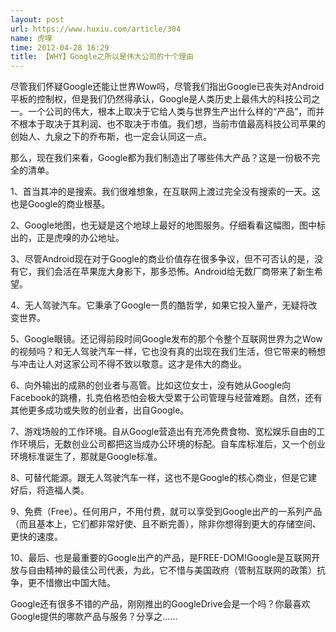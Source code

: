 ```yaml
---
layout: post
url: https://www.huxiu.com/article/304
name: 虎嗅
time: 2012-04-28 16:29
title: 【WHY】Google之所以是伟大公司的十个理由
---
```

尽管我们怀疑Google还能让世界Wow吗，尽管我们指出Google已丧失对Android平板的控制权，但是我们仍然得承认，Google是人类历史上最伟大的科技公司之一。一个公司的伟大，根本上取决于它给人类与世界生产出什么样的“产品”，而并不根本于取决于其利润、也不取决于市值。我们想，当前市值最高科技公司苹果的创始人、九泉之下的乔布斯，也一定会认同这一点。

那么，现在我们来看，Google都为我们制造出了哪些伟大产品？这是一份极不完全的清单。

1、首当其冲的是搜索。我们很难想象，在互联网上渡过完全没有搜索的一天。这也是Google的商业根基。

2、Google地图，也无疑是这个地球上最好的地图服务。仔细看看这幅图，图中标出的，正是虎嗅的办公地址。

3、尽管Android现在对于Google的商业价值存在很多争议，但不可否认的是，没有它，我们会活在苹果庞大身影下，那多恐怖。Android给无数厂商带来了新生希望。

4、无人驾驶汽车。它秉承了Google一贯的酷哲学，如果它投入量产，无疑将改变世界。

5、Google眼镜。还记得前段时间Google发布的那个令整个互联网世界为之Wow的视频吗？和无人驾驶汽车一样，它也没有真的出现在我们生活，但它带来的畅想与冲击让人对这家公司不得不致以敬意。这才是伟大的商业。

6、向外输出的成熟的创业者与高管。比如这位女士，没有她从Google向Facebook的跳槽，扎克伯格恐怕会极大受累于公司管理与经营难题。自然，还有其他更多成功或失败的创业者，出自Google。

7、游戏场般的工作环境。自从Google营造出有充沛免费食物、宽松娱乐自由的工作环境后，无数创业公司都把这当成办公环境的标配。自车库标准后，又一个创业环境标准诞生了，那就是Google标准。

8、可替代能源。跟无人驾驶汽车一样，这也不是Google的核心商业，但是它建好后，将造福人类。

9、免费（Free）。任何用户，不用付费，就可以享受到Google出产的一系列产品（而且基本上，它们都非常好使、且不断完善），除非你想得到更大的存储空间、更快的速度。

10、最后、也是最重要的Google出产的产品，是FREE-DOM!Google是互联网开放与自由精神的最佳公司代表，为此，它不惜与美国政府（管制互联网的政策）抗争，更不惜撤出中国大陆。

Google还有很多不错的产品，刚刚推出的GoogleDrive会是一个吗？你最喜欢Google提供的哪款产品与服务？分享之……

